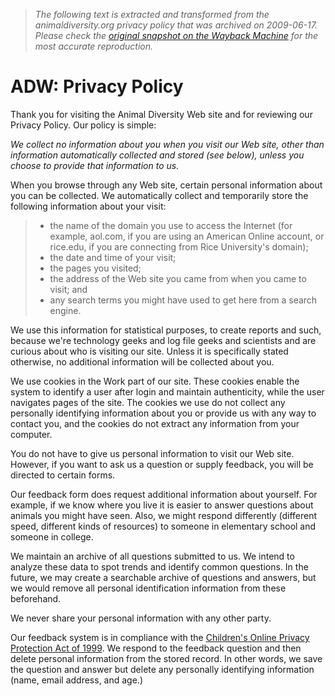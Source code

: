 > *The following text is extracted and transformed from the animaldiversity.org privacy policy that was archived on 2009-06-17. Please check the [original snapshot on the Wayback Machine](https://web.archive.org/web/20090617043431id_/http%3A//animaldiversity.ummz.umich.edu/site/about/privacyPolicy.html) for the most accurate reproduction.*

# ADW: Privacy Policy

Thank you for visiting the Animal Diversity Web site and for reviewing our Privacy Policy. Our policy is simple:

_We collect no information about you when you visit our Web site, other than information automatically collected and stored (see below), unless you choose to provide that information to us._

When you browse through any Web site, certain personal information about you can be collected. We automatically collect and temporarily store the following information about your visit:

>   * the name of the domain you use to access the Internet (for example, aol.com, if you are using an American Online account, or rice.edu, if you are connecting from Rice University's domain);
>   * the date and time of your visit;
>   * the pages you visited;
>   * the address of the Web site you came from when you came to visit; and
>   * any search terms you might have used to get here from a search engine.
> 


We use this information for statistical purposes, to create reports and such, because we're technology geeks and log file geeks and scientists and are curious about who is visiting our site. Unless it is specifically stated otherwise, no additional information will be collected about you.

We use cookies in the Work part of our site. These cookies enable the system to identify a user after login and maintain authenticity, while the user navigates pages of the site. The cookies we use do not collect any personally identifying information about you or provide us with any way to contact you, and the cookies do not extract any information from your computer.

You do not have to give us personal information to visit our Web site. However, if you want to ask us a question or supply feedback, you will be directed to certain forms.

Our feedback form does request additional information about yourself. For example, if we know where you live it is easier to answer questions about animals you might have seen. Also, we might respond differently (different speed, different kinds of resources) to someone in elementary school and someone in college.

We maintain an archive of all questions submitted to us. We intend to analyze these data to spot trends and identify common questions. In the future, we may create a searchable archive of questions and answers, but we would remove all personal identification information from these beforehand.

We never share your personal information with any other party.

Our feedback system is in compliance with the [Children's Online Privacy Protection Act of 1999](http://www.ftc.gov/privacy/privacyinitiatives/childrens.html). We respond to the feedback question and then delete personal information from the stored record. In other words, we save the question and answer but delete any personally identifying information (name, email address, and age.)
